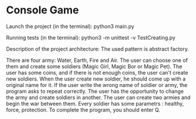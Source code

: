 # Console Game
Launch the project (in the terminal):
python3 main.py

Running tests (in the terminal):
python3 -m unittest -v TestCreating.py

Description of the project architecture:
The used pattern is abstract factory.

There are four army: Water, Earth, Fire and Air. The user can choose one of them and create some soldiers (Magic Girl, Magic Bor or Magic Pet). The user has some coins, and if there is not enough coins, the user can't create new soldiers. When the user create new soldier, he should come up with a original name for it. 
If the user write the wrong name of soldier or army, the program asks to repeat correctly.
The user has the opportunity to change the army and create soldiers in another.
The user can create two armies and begin the war between them. Every soldier has some parametrs : healthy, force, protection.
To complete the program, you should enter Q.
